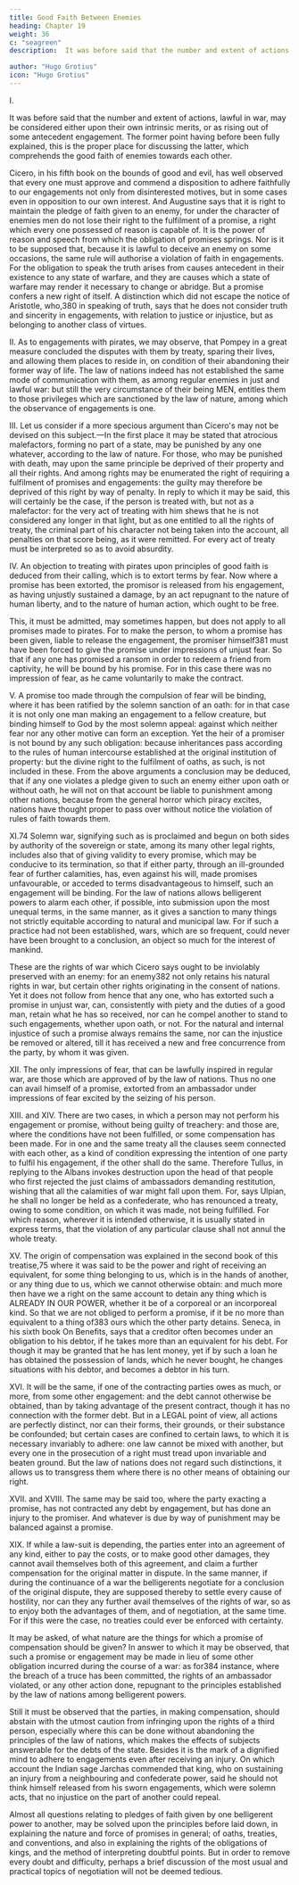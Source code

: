 ```yaml
---
title: Good Faith Between Enemies
heading: Chapter 19
weight: 36
c: "seagreen"
description:  It was before said that the number and extent of actions, lawful in war, may be considered either upon their own intrinsic merits, or as rising out of some antecedent engagement

author: "Hugo Grotius"
icon: "Hugo Grotius"
---
```




<!-- Good faith due to enemies of every description—Due even to pirates, and others of the same kind, in all treaties with them—A promise given to them, binding, when not extorted by fear—Oaths to be inviolably observed—The law of nations does not allow fear to be alleged as an exception to the above rules—Good faith to be observed even to a treacherous enemy—This obligation ceases, where one of the parties violates his engagements—Or refuses a just compensation—Even where the obligation arose from a different contract—From loss occasioned—Or from a penalty—Application of these principles to war. -->

I. 

It was before said that the number and extent of actions, lawful in war, may be considered either upon their own intrinsic merits, or as rising out of some antecedent engagement. The former point having before been fully explained, this is the proper place for discussing the latter, which comprehends the good faith of enemies towards each other.

Cicero, in his fifth book on the bounds of good and evil, has well observed that every one must approve and commend a disposition to adhere faithfully to our engagements not only from disinterested motives, but in some cases even in opposition to our own interest. And Augustine says that it is right to maintain the pledge of faith given to an enemy, for under the character of enemies men do not lose their right to the fulfilment of a promise, a right which every one possessed of reason is capable of. It is the power of reason and speech from which the obligation of promises springs. Nor is it to be supposed that, because it is lawful to deceive an enemy on some occasions, the same rule will authorise a violation of faith in engagements. For the obligation to speak the truth arises from causes antecedent in their existence to any state of warfare, and they are causes which a state of warfare may render it necessary to change or abridge. But a promise confers a new right of itself. A distinction which did not escape the notice of Aristotle, who,380 in speaking of truth, says that he does not consider truth and sincerity in engagements, with relation to justice or injustice, but as belonging to another class of virtues.

II. As to engagements with pirates, we may observe, that Pompey in a great measure concluded the disputes with them by treaty, sparing their lives, and allowing them places to reside in, on condition of their abandoning their former way of life. The law of nations indeed has not established the same mode of communication with them, as among regular enemies in just and lawful war: but still the very circumstance of their being MEN, entitles them to those privileges which are sanctioned by the law of nature, among which the observance of engagements is one.

III. Let us consider if a more specious argument than Cicero's may not be devised on this subject.—In the first place it may be stated that atrocious malefactors, forming no part of a state, may be punished by any one whatever, according to the law of nature. For those, who may be punished with death, may upon the same principle be deprived of their property and all their rights. And among rights may be enumerated the right of requiring a fulfilment of promises and engagements: the guilty may therefore be deprived of this right by way of penalty. In reply to which it may be said, this will certainly be the case, if the person is treated with, but not as a malefactor: for the very act of treating with him shews that he is not considered any longer in that light, but as one entitled to all the rights of treaty, the criminal part of his character not being taken into the account, all penalties on that score being, as it were remitted. For every act of treaty must be interpreted so as to avoid absurdity.

IV. An objection to treating with pirates upon principles of good faith is deduced from their calling, which is to extort terms by fear. Now where a promise has been extorted, the promisor is released from his engagement, as having unjustly sustained a damage, by an act repugnant to the nature of human liberty, and to the nature of human action, which ought to be free.

This, it must be admitted, may sometimes happen, but does not apply to all promises made to pirates. For to make the person, to whom a promise has been given, liable to release the engagement, the promiser himself381 must have been forced to give the promise under impressions of unjust fear. So that if any one has promised a ransom in order to redeem a friend from captivity, he will be bound by his promise. For in this case there was no impression of fear, as he came voluntarily to make the contract.

V. A promise too made through the compulsion of fear will be binding, where it has been ratified by the solemn sanction of an oath: for in that case it is not only one man making an engagement to a fellow creature, but binding himself to God by the most solemn appeal: against which neither fear nor any other motive can form an exception. Yet the heir of a promiser is not bound by any such obligation: because inheritances pass according to the rules of human intercourse established at the original institution of property: but the divine right to the fulfilment of oaths, as such, is not included in these. From the above arguments a conclusion may be deduced, that if any one violates a pledge given to such an enemy either upon oath or without oath, he will not on that account be liable to punishment among other nations, because from the general horror which piracy excites, nations have thought proper to pass over without notice the violation of rules of faith towards them.

XI.74 Solemn war, signifying such as is proclaimed and begun on both sides by authority of the sovereign or state, among its many other legal rights, includes also that of giving validity to every promise, which may be conducive to its termination, so that if either party, through an ill-grounded fear of further calamities, has, even against his will, made promises unfavourable, or acceded to terms disadvantageous to himself, such an engagement will be binding. For the law of nations allows belligerent powers to alarm each other, if possible, into submission upon the most unequal terms, in the same manner, as it gives a sanction to many things not strictly equitable according to natural and municipal law. For if such a practice had not been established, wars, which are so frequent, could never have been brought to a conclusion, an object so much for the interest of mankind.

These are the rights of war which Cicero says ought to be inviolably preserved with an enemy: for an enemy382 not only retains his natural rights in war, but certain other rights originating in the consent of nations. Yet it does not follow from hence that any one, who has extorted such a promise in unjust war, can, consistently with piety and the duties of a good man, retain what he has so received, nor can he compel another to stand to such engagements, whether upon oath, or not. For the natural and internal injustice of such a promise always remains the same, nor can the injustice be removed or altered, till it has received a new and free concurrence from the party, by whom it was given.

XII. The only impressions of fear, that can be lawfully inspired in regular war, are those which are approved of by the law of nations. Thus no one can avail himself of a promise, extorted from an ambassador under impressions of fear excited by the seizing of his person.

XIII. and XIV. There are two cases, in which a person may not perform his engagement or promise, without being guilty of treachery: and those are, where the conditions have not been fulfilled, or some compensation has been made. For in one and the same treaty all the clauses seem connected with each other, as a kind of condition expressing the intention of one party to fulfil his engagement, if the other shall do the same. Therefore Tullus, in replying to the Albans invokes destruction upon the head of that people who first rejected the just claims of ambassadors demanding restitution, wishing that all the calamities of war might fall upon them. For, says Ulpian, he shall no longer be held as a confederate, who has renounced a treaty, owing to some condition, on which it was made, not being fulfilled. For which reason, wherever it is intended otherwise, it is usually stated in express terms, that the violation of any particular clause shall not annul the whole treaty.

XV. The origin of compensation was explained in the second book of this treatise,75 where it was said to be the power and right of receiving an equivalent, for some thing belonging to us, which is in the hands of another, or any thing due to us, which we cannot otherwise obtain: and much more then have we a right on the same account to detain any thing which is ALREADY IN OUR POWER, whether it be of a corporeal or an incorporeal kind. So that we are not obliged to perform a promise, if it be no more than equivalent to a thing of383 ours which the other party detains. Seneca, in his sixth book On Benefits, says that a creditor often becomes under an obligation to his debtor, if he takes more than an equivalent for his debt. For though it may be granted that he has lent money, yet if by such a loan he has obtained the possession of lands, which he never bought, he changes situations with his debtor, and becomes a debtor in his turn.

XVI. It will be the same, if one of the contracting parties owes as much, or more, from some other engagement: and the debt cannot otherwise be obtained, than by taking advantage of the present contract, though it has no connection with the former debt. But in a LEGAL point of view, all actions are perfectly distinct, nor can their forms, their grounds, or their substance be confounded; but certain cases are confined to certain laws, to which it is necessary invariably to adhere: one law cannot be mixed with another, but every one in the prosecution of a right must tread upon invariable and beaten ground. But the law of nations does not regard such distinctions, it allows us to transgress them where there is no other means of obtaining our right.

XVII. and XVIII. The same may be said too, where the party exacting a promise, has not contracted any debt by engagement, but has done an injury to the promiser. And whatever is due by way of punishment may be balanced against a promise.

XIX. If while a law-suit is depending, the parties enter into an agreement of any kind, either to pay the costs, or to make good other damages, they cannot avail themselves both of this agreement, and claim a further compensation for the original matter in dispute. In the same manner, if during the continuance of a war the belligerents negotiate for a conclusion of the original dispute, they are supposed thereby to settle every cause of hostility, nor can they any further avail themselves of the rights of war, so as to enjoy both the advantages of them, and of negotiation, at the same time. For if this were the case, no treaties could ever be enforced with certainty.

It may be asked, of what nature are the things for which a promise of compensation should be given? In answer to which it may be observed, that such a promise or engagement may be made in lieu of some other obligation incurred during the course of a war: as for384 instance, where the breach of a truce has been committed, the rights of an ambassador violated, or any other action done, repugnant to the principles established by the law of nations among belligerent powers.

Still it must be observed that the parties, in making compensation, should abstain with the utmost caution from infringing upon the rights of a third person, especially where this can be done without abandoning the principles of the law of nations, which makes the effects of subjects answerable for the debts of the state. Besides it is the mark of a dignified mind to adhere to engagements even after receiving an injury. On which account the Indian sage Jarchas commended that king, who on sustaining an injury from a neighbouring and confederate power, said he should not think himself released from his sworn engagements, which were solemn acts, that no injustice on the part of another could repeal.

Almost all questions relating to pledges of faith given by one belligerent power to another, may be solved upon the principles before laid down, in explaining the nature and force of promises in general; of oaths, treaties, and conventions, and also in explaining the rights of the obligations of kings, and the method of interpreting doubtful points. But in order to remove every doubt and difficulty, perhaps a brief discussion of the most usual and practical topics of negotiation will not be deemed tedious.


